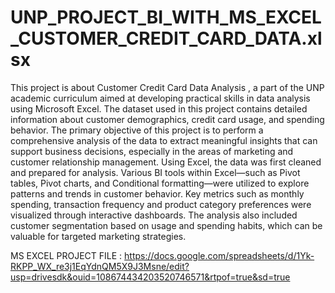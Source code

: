 # UNP_PROJECT_BI_WITH_MS_EXCEL_CUSTOMER_CREDIT_CARD_DATA.xlsx
This project is about Customer Credit Card Data Analysis , a part of the UNP academic curriculum aimed at developing practical skills in data analysis using Microsoft Excel. The dataset used in this project contains detailed information about customer demographics, credit card usage, and spending behavior. The primary objective of this project is to perform a comprehensive analysis of the data to extract meaningful insights that can support business decisions, especially in the areas of marketing and customer relationship management.
Using Excel, the data was first cleaned and prepared for analysis. Various BI tools within Excel—such as Pivot tables, Pivot charts, and Conditional formatting—were utilized to explore patterns and trends in customer behavior. Key metrics such as monthly spending, transaction frequency and product category preferences were visualized through interactive dashboards. The analysis also included customer segmentation based on usage and spending habits, which can be valuable for targeted marketing strategies.

MS EXCEL PROJECT FILE :  https://docs.google.com/spreadsheets/d/1Yk-RKPP_WX_re3j1EqYdnQM5X9J3Msne/edit?usp=drivesdk&ouid=108674434203520746571&rtpof=true&sd=true
